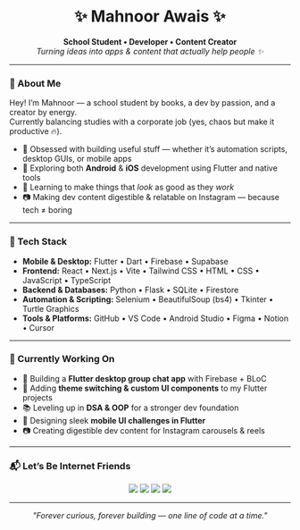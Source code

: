 <h1 align="center">✨ Mahnoor Awais ✨</h1>

<p align="center">
  <b>School Student • Developer • Content Creator</b><br>
  <i>Turning ideas into apps & content that actually help people ✨</i>
</p>

---

### 🌸 About Me

Hey! I’m Mahnoor — a school student by books, a dev by passion, and a creator by energy.  
Currently balancing studies with a corporate job (yes, chaos but make it productive 🔥).

- 🧠 Obsessed with building useful stuff — whether it’s automation scripts, desktop GUIs, or mobile apps  
- 📱 Exploring both **Android** & **iOS** development using Flutter and native tools  
- 🎨 Learning to make things that *look* as good as they *work*  
- 📷 Making dev content digestible & relatable on Instagram — because tech ≠ boring  

---

### 💼 Tech Stack

- **Mobile & Desktop:** Flutter • Dart • Firebase • Supabase  
- **Frontend:** React • Next.js • Vite • Tailwind CSS • HTML • CSS • JavaScript • TypeScript  
- **Backend & Databases:** Python • Flask • SQLite • Firestore  
- **Automation & Scripting:** Selenium • BeautifulSoup (bs4) • Tkinter • Turtle Graphics  
- **Tools & Platforms:** GitHub • VS Code • Android Studio • Figma • Notion • Cursor  

---

### 🚀 Currently Working On

- 💬 Building a **Flutter desktop group chat app** with Firebase + BLoC  
- 🎨 Adding **theme switching & custom UI components** to my Flutter projects  
- 📚 Leveling up in **DSA & OOP** for a stronger dev foundation  
- 📱 Designing sleek **mobile UI challenges in Flutter**  
- 📷 Creating digestible dev content for Instagram carousels & reels  

---

### 📬 Let’s Be Internet Friends

<p align="center">
  <a href="https://www.instagram.com/mahnoor_awais920/"><img src="https://img.shields.io/badge/Instagram-%23E4405F?style=for-the-badge&logo=Instagram&logoColor=white" /></a>
  <a href="https://www.youtube.com/@Mahnoor_Awais"><img src="https://img.shields.io/badge/YouTube-%23FF0000?style=for-the-badge&logo=YouTube&logoColor=white" /></a>
  <a href="mailto:mahnoor.awais920@gmail.com"><img src="https://img.shields.io/badge/Email-%230078D4?style=for-the-badge&logo=gmail&logoColor=white" /></a>
  <a href="https://medium.com/@mahnoor.awais920"><img src="https://img.shields.io/badge/Medium-%2312100E?style=for-the-badge&logo=medium&logoColor=white" /></a>
</p>

---

<p align="center"><i>"Forever curious, forever building — one line of code at a time."</i></p>
